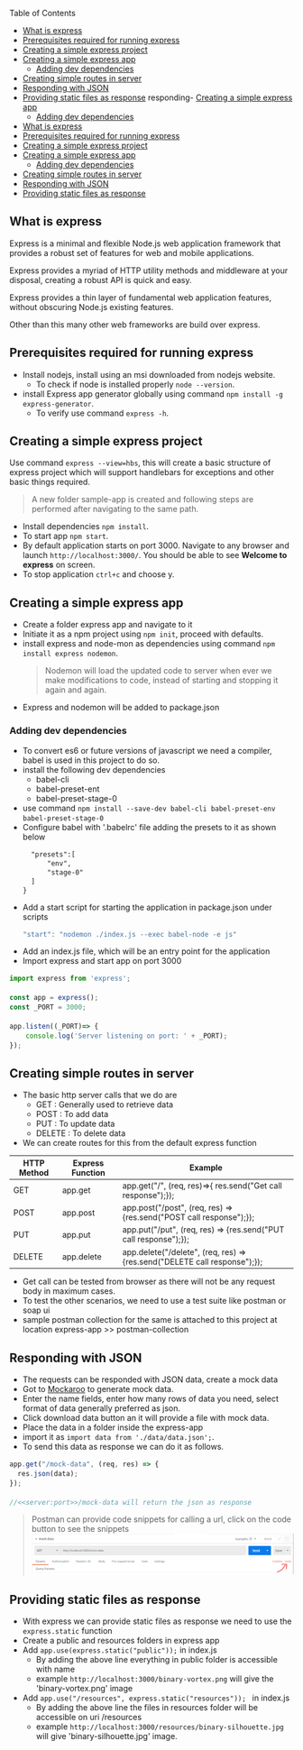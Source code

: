 Table of Contents

- [What is express](#what-is-express)
- [Prerequisites required for running express](#prerequisites-required-for-running-express)
- [Creating a simple express project](#creating-a-simple-express-project)
- [Creating a simple express app](#creating-a-simple-express-app)
  - [Adding dev dependencies](#adding-dev-dependencies)
- [Creating simple routes in server](#creating-simple-routes-in-server)
- [Responding with JSON](#responding-with-json)
- [Providing static files as response](#providing-static-files-as-response)
responding- [Creating a simple express app](#creating-a-simple-express-app)
  - [Adding dev dependencies](#adding-dev-dependencies)
- [What is express](#what-is-express)
- [Prerequisites required for running express](#prerequisites-required-for-running-express)
- [Creating a simple express project](#creating-a-simple-express-project)
- [Creating a simple express app](#creating-a-simple-express-app)
  - [Adding dev dependencies](#adding-dev-dependencies)
- [Creating simple routes in server](#creating-simple-routes-in-server)
- [Responding with JSON](#responding-with-json)
- [Providing static files as response](#providing-static-files-as-response)

## What is express

Express is a minimal and flexible Node.js web application framework that provides a robust set of features for web and mobile applications.

Express provides a myriad of HTTP utility methods and middleware at your disposal, creating a robust API is quick and easy.

Express provides a thin layer of fundamental web application features, without obscuring Node.js existing features.

Other than this many other web frameworks are build over express.

## Prerequisites required for running express

- Install nodejs, install using an msi downloaded from nodejs website.
  - To check if node is installed properly `node --version`.
- install Express app generator globally using command `npm install -g express-generator`.
  - To verify use command `express -h`.

## Creating a simple express project

Use command `express --view=hbs`, this will create a basic structure of express project which will support handlebars for exceptions and other basic things required.

> A new folder sample-app is created and following steps are performed after navigating to the same path.

- Install dependencies `npm install`.
- To start app `npm start`.
- By default application starts on port 3000. Navigate to any browser and launch `http://localhost:3000/`. You should be able to see **Welcome to express** on screen.
- To stop application `ctrl+c` and choose y.

## Creating a simple express app

- Create a folder express app and navigate to it
- Initiate it as a npm project using `npm init`, proceed with defaults.
- install express and node-mon as dependencies using command `npm install express nodemon`.
  > Nodemon will load the updated code to server when ever we make modifications to code, instead of starting and stopping it again and again.
- Express and nodemon will be added to package.json

### Adding dev dependencies

- To convert es6 or future versions of javascript we need a compiler, babel is used in this project to do so.
- install the following dev dependencies
  - babel-cli
  - babel-preset-ent
  - babel-preset-stage-0
- use command `npm install --save-dev babel-cli babel-preset-env babel-preset-stage-0`
- Configure babel with '.babelrc' file adding the presets to it as shown below
  ```{
    "presets":[
        "env",
        "stage-0"
    ]
  }
  ```
- Add a start script for starting the application in package.json under scripts
  ```javascript
  "start": "nodemon ./index.js --exec babel-node -e js"
  ```
- Add an index.js file, which will be an entry point for the application
- Import express and start app on port 3000

```Javascript
import express from 'express';

const app = express();
const _PORT = 3000;

app.listen((_PORT)=> {
    console.log('Server listening on port: ' + _PORT);
});
```

## Creating simple routes in server

- The basic http server calls that we do are
  - GET : Generally used to retrieve data
  - POST : To add data
  - PUT : To update data
  - DELETE : To delete data
- We can create routes for this from the default express function

| HTTP Method | Express Function | Example                                                                   |
| ----------- | ---------------- | ------------------------------------------------------------------------- |
| GET         | app.get          | app.get("/", (req, res)=>{ res.send("Get call response");});              |
| POST        | app.post         | app.post("/post", (req, res) => {res.send("POST call response");});       |
| PUT         | app.put          | app.put("/put", (req, res) => {res.send("PUT call response");});          |
| DELETE      | app.delete       | app.delete("/delete", (req, res) => {res.send("DELETE call response");}); |

- Get call can be tested from browser as there will not be any request body in maximum cases.
- To test the other scenarios, we need to use a test suite like postman or soap ui
- sample postman collection for the same is attached to this project at location express-app >> postman-collection

## Responding with JSON

- The requests can be responded with JSON data, create a mock data
- Got to [Mockaroo](https://www.mockaroo.com/) to generate mock data.
- Enter the name fields, enter how many rows of data you need, select format of data generally preferred as json.
- Click download data button an it will provide a file with mock data.
- Place the data in a folder inside the express-app
- import it as `import data from './data/data.json';`.
- To send this data as response we can do it as follows.

```Javascript
app.get("/mock-data", (req, res) => {
  res.json(data);
});

//<<server:port>>/mock-data will return the json as response
```

> Postman can provide code snippets for calling a url, click on the code button to see the snippets
> ![code](images/post-man-code.png)

## Providing static files as response

- With express we can provide static files as response we need to use the `express.static` function
- Create a public and resources folders in express app
- Add `app.use(express.static("public"));` in index.js
  - By adding the above line everything in public folder is accessible with name
  - example `http://localhost:3000/binary-vortex.png` will give the 'binary-vortex.png' image
- Add `app.use("/resources", express.static("resources")); ` in index.js
  - By adding the above line the files in resources folder will be accessible on uri /resources
  - example `http://localhost:3000/resources/binary-silhouette.jpg` will give 'binary-silhouette.jpg' image.
